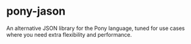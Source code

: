 # pony-jason

An alternative JSON library for the Pony language, tuned for use cases where you need extra flexibility and performance.
